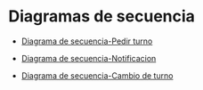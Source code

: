 # Diagramas de secuencia

- [Diagrama de secuencia-Pedir turno](https://drive.google.com/file/d/1w8_E6mmmNcoTQTL3pCj_45Hd20YJAzdN/view?usp=sharing)

- [Diagrama de secuencia-Notificacion](https://drive.google.com/file/d/1_W2fSavoKZF5_71hc6DsXzZAiOK0n-on/view?usp=sharing)

- [Diagrama de secuencia-Cambio de turno](https://drive.google.com/file/d/1_W2fSavoKZF5_71hc6DsXzZAiOK0n-on/view?usp=sharing)
